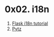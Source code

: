 <h1>0x02. i18n</h1>

1. <a href="https://blog.miguelgrinberg.com/post/the-flask-mega-tutorial-part-xiii-i18n-and-l10n">Flask i18n tutorial</a>
2. <a href="https://pypi.org/project/pytz/">Pytz</a>